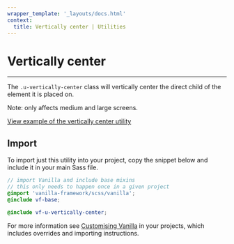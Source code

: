 ```yaml
---
wrapper_template: '_layouts/docs.html'
context:
  title: Vertically center | Utilities
---
```


# Vertically center

<hr>

The `.u-vertically-center` class will vertically center the direct child of the element it is placed on.

Note: only affects medium and large screens.

<div class="embedded-example"><a href="/docs/examples/utilities/vertically-center/" class="js-example">
View example of the vertically center utility
</a></div>

## Import

To import just this utility into your project, copy the snippet below and include it in your main Sass file.

```scss
// import Vanilla and include base mixins
// this only needs to happen once in a given project
@import 'vanilla-framework/scss/vanilla';
@include vf-base;

@include vf-u-vertically-center;
```

For more information see [Customising Vanilla](/docs/customising-vanilla/) in your projects, which includes overrides and importing instructions.

